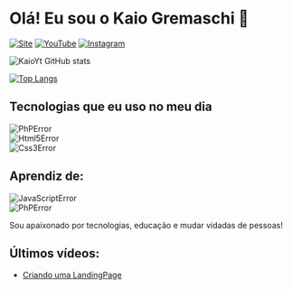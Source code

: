 # Olá! Eu sou o Kaio Gremaschi 👋

[![Site](https://img.shields.io/website-up-down-green-red/http/monip.org.svg)](https://kaiogremaschi.cf)
[![YouTube](https://img.shields.io/badge/YouTube-FF0000?style=for-the-badge&logo=youtube&logoColor=white)](https://www.youtube.com/channel/UCDC5ud6OkknTRbVHKgg6-cw)
[![Instagram](https://img.shields.io/badge/Instagram-E4405F?style=for-the-badge&logo=instagram&logoColor=white)](https://instagram.com/kaiogsdesigner__?igshid=YmMyMTA2M2Y=)

![KaioYt GitHub stats](https://github-readme-stats.vercel.app/api?username=KaioYt&show_icons=true&theme=dracula)

[![Top Langs](https://github-readme-stats.vercel.app/api/top-langs/?username=KaioYt&layout=compact)](https://github.com/anuraghazra/github-readme-stats)

## Tecnologias que eu uso no meu dia

<div style="display: inline_block">
    <img align="center" src="https://img.shields.io/badge/Markdown-000000?style=for-the-badge&logo=markdown&logoColor=white" alt="PhPError">
</div>

<div style="display: inline_block">
    <img align="center" src="https://img.shields.io/badge/HTML5-E34F26?style=for-the-badge&logo=html5&logoColor=white" alt="Html5Error">
</div>

<div style="display: inline_block">
    <img align="center" src="https://img.shields.io/badge/CSS3-1572B6?style=for-the-badge&logo=css3&logoColor=white" alt="Css3Error">
</div>

## Aprendiz de:

<div style="display: inline_block">
    <img align="center" src="https://img.shields.io/badge/JavaScript-F7DF1E?style=for-the-badge&logo=javascript&logoColor=black" alt="JavaScriptError">
</div>

<div style="display: inline_block">
    <img align="center" src="https://img.shields.io/badge/PHP-777BB4?style=for-the-badge&logo=php&logoColor=white" alt="PhPError">
</div>

Sou apaixonado por tecnologias, educação e mudar vidadas de pessoas!

## Últimos vídeos:

- [Criando uma LandingPage](https://www.youtube.com/watch?v=ZuTCYSy5IPQ&t=55s)
